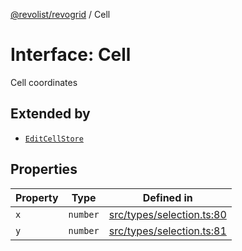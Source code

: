 [@revolist/revogrid](README.md) / Cell

# Interface: Cell

Cell coordinates

## Extended by

- [`EditCellStore`](Interface.EditCellStore.md)

## Properties

| Property | Type | Defined in |
| ------ | ------ | ------ |
| `x` | `number` | [src/types/selection.ts:80](https://github.com/revolist/revogrid/blob/73f8a5d0a8436a360d4f96a23968accd54f79b44/src/types/selection.ts#L80) |
| `y` | `number` | [src/types/selection.ts:81](https://github.com/revolist/revogrid/blob/73f8a5d0a8436a360d4f96a23968accd54f79b44/src/types/selection.ts#L81) |
